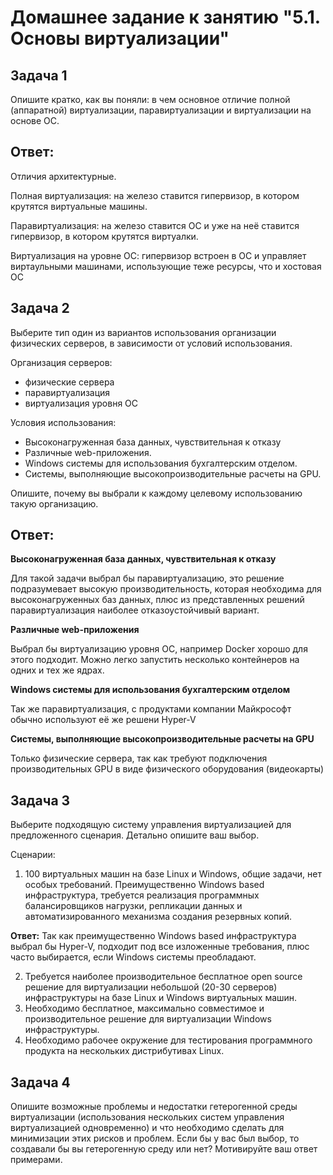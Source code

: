 # Домашнее задание к занятию "5.1. Основы виртуализации"

## Задача 1

Опишите кратко, как вы поняли: в чем основное отличие полной (аппаратной) виртуализации, паравиртуализации и виртуализации на основе ОС.

## Ответ:

Отличия архитектурные.

Полная виртуализация: на железо ставится гипервизор, в котором крутятся виртуальные машины.

Паравиртуализация: на железо ставится ОС и уже на неё ставится гипервизор, в котором крутятся виртуалки.

Виртуализация на уровне ОС: гипервизор встроен в ОС и управляет виртаульными машинами, использующие теже ресурсы, что и хостовая ОС


## Задача 2

Выберите тип один из вариантов использования организации физических серверов, 
в зависимости от условий использования.

Организация серверов:
- физические сервера
- паравиртуализация
- виртуализация уровня ОС

Условия использования:

- Высоконагруженная база данных, чувствительная к отказу
- Различные web-приложения.
- Windows системы для использования бухгалтерским отделом.
- Системы, выполняющие высокопроизводительные расчеты на GPU.

Опишите, почему вы выбрали к каждому целевому использованию такую организацию.

## Ответ:
**Высоконагруженная база данных, чувствительная к отказу**

Для такой задачи выбрал бы паравиртуализацию, это решение подразумевает высокую производительность, которая необходима для высоконагруженных баз данных, плюс из представленных решений паравиртуализация наиболее отказоустойчивый вариант.

**Различные web-приложения**

Выбрал бы виртуализацию уровня ОС, например Docker хорошо для этого подходит. Можно легко запустить несколько контейнеров на одних и тех же ядрах.

**Windows системы для использования бухгалтерским отделом**

Так же паравиртуализация, с продуктами компании Майкрософт обычно используют её же решени Hyper-V

**Системы, выполняющие высокопроизводительные расчеты на GPU**

Только физические сервера, так как требуют подключения производительных GPU в виде физического оборудования (видеокарты)




## Задача 3

Выберите подходящую систему управления виртуализацией для предложенного сценария. Детально опишите ваш выбор.

Сценарии:

1. 100 виртуальных машин на базе Linux и Windows, общие задачи, нет особых требований. Преимущественно Windows based инфраструктура, требуется реализация программных балансировщиков нагрузки, репликации данных и автоматизированного механизма создания резервных копий.

**Ответ:** Так как преимущественно Windows based инфраструктура выбрал бы Hyper-V, подходит под все изложенные требования, плюс часто выбирается, если Windows системы преобладают.

2. Требуется наиболее производительное бесплатное open source решение для виртуализации небольшой (20-30 серверов) инфраструктуры на базе Linux и Windows виртуальных машин.
3. Необходимо бесплатное, максимально совместимое и производительное решение для виртуализации Windows инфраструктуры.
4. Необходимо рабочее окружение для тестирования программного продукта на нескольких дистрибутивах Linux.

## Задача 4

Опишите возможные проблемы и недостатки гетерогенной среды виртуализации (использования нескольких систем управления виртуализацией одновременно) и что необходимо сделать для минимизации этих рисков и проблем. Если бы у вас был выбор, то создавали бы вы гетерогенную среду или нет? Мотивируйте ваш ответ примерами.
